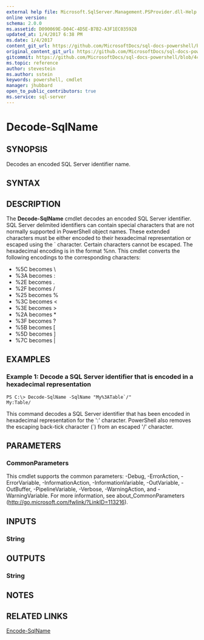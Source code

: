 ```yaml
---
external help file: Microsoft.SqlServer.Management.PSProvider.dll-Help.xml
online version: 
schema: 2.0.0
ms.assetid: D090069E-D04C-4D5E-B7B2-A3F1EC035928
updated_at: 1/4/2017 6:38 PM
ms.date: 1/4/2017
content_git_url: https://github.com/MicrosoftDocs/sql-docs-powershell/blob/live/sqlserver-cmdlets/sqlps/vlatest/Decode-SqlName.md
original_content_git_url: https://github.com/MicrosoftDocs/sql-docs-powershell/blob/live/sqlserver-cmdlets/sqlps/vlatest/Decode-SqlName.md
gitcommit: https://github.com/MicrosoftDocs/sql-docs-powershell/blob/4c48bd1c26220ff873e612527853aeeef98777da/sqlserver-cmdlets/sqlps/vlatest/Decode-SqlName.md
ms.topic: reference
author: stevestein
ms.author: sstein
keywords: powershell, cmdlet
manager: jhubbard
open_to_public_contributors: true
ms.service: sql-server
---
```


# Decode-SqlName

## SYNOPSIS
Decodes an encoded SQL Server identifier name.

## SYNTAX

## DESCRIPTION
The **Decode-SqlName** cmdlet decodes an encoded SQL Server identifier.
SQL Server delimited identifiers can contain special characters that are not normally supported in PowerShell object names.
These extended characters must be either encoded to their hexadecimal representation or escaped using the \` character.
Certain characters cannot be escaped.
The hexadecimal encoding is in the format %nn.
This cmdlet converts the following encodings to the corresponding characters: 

- %5C becomes \
- %3A becomes : 
- %2E becomes .
- %2F becomes /
- %25 becomes %
- %3C becomes \<
- %3E becomes \>
- %2A becomes *
- %3F becomes ?
- %5B becomes \[
- %5D becomes \]
- %7C becomes |

## EXAMPLES

### Example 1: Decode a SQL Server identifier that is encoded in a hexadecimal representation
```
PS C:\> Decode-SqlName -SqlName "My%3ATable`/"
My:Table/
```

This command decodes a SQL Server identifier that has been encoded in hexadecimal representation for the ':' character.
PowerShell also removes the escaping back-tick character (\`) from an escaped '/' character.

## PARAMETERS

### CommonParameters
This cmdlet supports the common parameters: -Debug, -ErrorAction, -ErrorVariable, -InformationAction, -InformationVariable, -OutVariable, -OutBuffer, -PipelineVariable, -Verbose, -WarningAction, and -WarningVariable. For more information, see about_CommonParameters (http://go.microsoft.com/fwlink/?LinkID=113216).

## INPUTS

### String

## OUTPUTS

### String

## NOTES

## RELATED LINKS

[Encode-SqlName](xref:sqlps/vlatest/Encode-SqlName.md)
